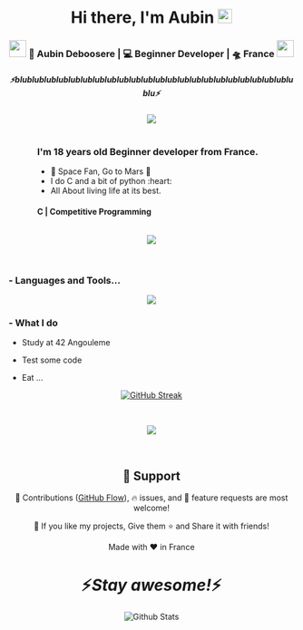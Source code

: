 <div align="center">
   <h1>Hi there, I'm Aubin <img src="https://media.giphy.com/media/hvRJCLFzcasrR4ia7z/giphy.gif" width="25px"> </h1>
</div>

<div align="center">
<h3><img src="https://media.giphy.com/media/WUlplcMpOCEmTGBtBW/giphy.gif" width="30"> 🙎 Aubin Deboosere | 💻 Beginner Developer | 🛸 France <img src="https://media.giphy.com/media/WUlplcMpOCEmTGBtBW/giphy.gif" width="30"></h3>
</div>

<h5 align="center">
   <i>⚡️blublublublublublublublublublublublublublublublublublublublublublublublu⚡️</i>
</h5>

<!-- Badge 42 juste en dessous du texte -->
<div align="center">
    <a href="https://github.com/oakoudad/badge42">
        <img src="https://badge.mediaplus.ma/darkblue/adeboose" />
    </a>
</div>

<br />

<!-- Partie sur toi sur la gauche -->
<div style="display: flex; justify-content: flex-start; width: 100%; padding-left: 10%; padding-right: 10%;">
    <div style="flex: 1;">
        <h3>I'm 18 years old Beginner developer from France.</h3>
        <ul>
            <li>🔭 Space Fan, Go to Mars 🚀</li>
            <li>I do C and a bit of python :heart:</li>
            <li>All About living life at its best.</li>
        </ul>
        <h4>C | Competitive Programming</h4>
    </div>
</div>

<!-- Statistiques GitHub et autres éléments -->
<p align="center">
  <a href="https://github.com/anuraghazra/github-readme-stats"> 
      <img src="https://github-readme-stats.vercel.app/api?username=Pokalie566&&show_icons=true&theme=github_dark"/>
  </a>
</p>

<br />

### - Languages and Tools...

<p align="center">
  <a href="https://skillicons.dev">
    <img src="https://skillicons.dev/icons?i=git,github,py,c,vim" />
  </a>
</p>

 ### - What I do
</p>
   
 - Study at 42 Angouleme
 
 - Test some code
 
 - Eat ...
 
 <p align="center">
    <a href="https://git.io/streak-stats">
       <img src="https://streak-stats.demolab.com?user=Pokalie566&theme=transparent&border_radius=2.5&mode=weekly&card_width=497" alt="GitHub Streak" />
    </a>
 </p>

<br />

<p align="center">
   <img src="https://i.giphy.com/media/v1.Y2lkPTc5MGI3NjExZGd0Y2Vqb2lleW5uamJrNHl1ZG5iMWsxajVzYTRlaTZsMDh0djU2NCZlcD12MV9pbnRlcm5hbF9naWZfYnlfaWQmY3Q9Zw/PTBVMsYIOB0SBP4MVe/giphy-downsized-large.gif" />
</p>
   
<br />

<h2 align="center">🤝 Support</h2>

<p align="center">🎀 Contributions (<a href="https://guides.github.com/introduction/flow" title="GitHub flow">GitHub Flow</a>), 🔥 issues, and 🥮 feature requests are most welcome!</p>

<p align="center">💙 If you like my projects, Give them ⭐ and Share it with friends!</p>

<p align="center">Made with ❤️ in France</p>

<h1 align="center">⚡️<i>Stay awesome!</i>⚡️</h1>

<p align="center">
        <img src="https://raw.githubusercontent.com/mayhemantt/mayhemantt/Update/svg/Bottom.svg" alt="Github Stats" />
</p>
